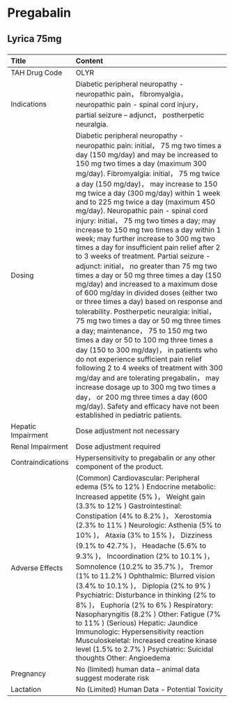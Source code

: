 # Pregabalin

## Lyrica 75mg

##### 

| Title              | Content                                                                                                                                                                                                                                                                                                                                                                                                                                                                                                                                                                                                                                                                                                                                                                                                                                                                                                                                                                                                                                                                                                                                                                                                                                                                                                                                              |
|:-------------------|:-----------------------------------------------------------------------------------------------------------------------------------------------------------------------------------------------------------------------------------------------------------------------------------------------------------------------------------------------------------------------------------------------------------------------------------------------------------------------------------------------------------------------------------------------------------------------------------------------------------------------------------------------------------------------------------------------------------------------------------------------------------------------------------------------------------------------------------------------------------------------------------------------------------------------------------------------------------------------------------------------------------------------------------------------------------------------------------------------------------------------------------------------------------------------------------------------------------------------------------------------------------------------------------------------------------------------------------------------------|
| TAH Drug Code      | OLYR                                                                                                                                                                                                                                                                                                                                                                                                                                                                                                                                                                                                                                                                                                                                                                                                                                                                                                                                                                                                                                                                                                                                                                                                                                                                                                                                                 |
| Indications        | Diabetic peripheral neuropathy - neuropathic pain， fibromyalgia， neuropathic pain - spinal cord injury， partial seizure – adjunct， postherpetic neuralgia.                                                                                                                                                                                                                                                                                                                                                                                                                                                                                                                                                                                                                                                                                                                                                                                                                                                                                                                                                                                                                                                                                                                                                                                       |
| Dosing             | Diabetic peripheral neuropathy - neuropathic pain: initial， 75 mg two times a day (150 mg/day) and may be increased to 150 mg two times a day (maximum 300 mg/day). Fibromyalgia: initial， 75 mg twice a day (150 mg/day)， may increase to 150 mg twice a day (300 mg/day) within 1 week and to 225 mg twice a day (maximum 450 mg/day). Neuropathic pain - spinal cord injury: initial， 75 mg two times a day; may increase to 150 mg two times a day within 1 week; may further increase to 300 mg two times a day for insufficient pain relief after 2 to 3 weeks of treatment. Partial seizure - adjunct: initial， no greater than 75 mg two times a day or 50 mg three times a day (150 mg/day) and increased to a maximum dose of 600 mg/day in divided doses (either two or three times a day) based on response and tolerability. Postherpetic neuralgia: initial， 75 mg two times a day or 50 mg three times a day; maintenance， 75 to 150 mg two times a day or 50 to 100 mg three times a day (150 to 300 mg/day)， in patients who do not experience sufficient pain relief following 2 to 4 weeks of treatment with 300 mg/day and are tolerating pregabalin， may increase dosage up to 300 mg two times a day， or 200 mg three times a day (600 mg/day). Safety and efficacy have not been established in pediatric patients. |
| Hepatic Impairment | Dose adjustment not necessary                                                                                                                                                                                                                                                                                                                                                                                                                                                                                                                                                                                                                                                                                                                                                                                                                                                                                                                                                                                                                                                                                                                                                                                                                                                                                                                        |
| Renal Impairment   | Dose adjustment required                                                                                                                                                                                                                                                                                                                                                                                                                                                                                                                                                                                                                                                                                                                                                                                                                                                                                                                                                                                                                                                                                                                                                                                                                                                                                                                             |
| Contraindications  | Hypersensitivity to pregabalin or any other component of the product.                                                                                                                                                                                                                                                                                                                                                                                                                                                                                                                                                                                                                                                                                                                                                                                                                                                                                                                                                                                                                                                                                                                                                                                                                                                                                |
| Adverse Effects    | (Common) Cardiovascular: Peripheral edema (5% to 12% ) Endocrine metabolic: Increased appetite (5% )， Weight gain (3.3% to 12% ) Gastrointestinal: Constipation (4% to 8.2% )， Xerostomia (2.3% to 11% ) Neurologic: Asthenia (5% to 10% )， Ataxia (3% to 15% )， Dizziness (9.1% to 42.7% )， Headache (5.6% to 9.3% )， Incoordination (2% to 10.1% )， Somnolence (10.2% to 35.7% )， Tremor (1% to 11.2% ) Ophthalmic: Blurred vision (3.4% to 10.1% )， Diplopia (2% to 9% ) Psychiatric: Disturbance in thinking (2% to 8% )， Euphoria (2% to 6% ) Respiratory: Nasopharyngitis (8.2% ) Other: Fatigue (7% to 11% ) (Serious) Hepatic: Jaundice Immunologic: Hypersensitivity reaction Musculoskeletal: Increased creatine kinase level (1.5% to 2.7% ) Psychiatric: Suicidal thoughts Other: Angioedema                                                                                                                                                                                                                                                                                                                                                                                                                                                                                                                                   |
| Pregnancy          | No (limited) human data – animal data suggest moderate risk                                                                                                                                                                                                                                                                                                                                                                                                                                                                                                                                                                                                                                                                                                                                                                                                                                                                                                                                                                                                                                                                                                                                                                                                                                                                                          |
| Lactation          | No (Limited) Human Data - Potential Toxicity                                                                                                                                                                                                                                                                                                                                                                                                                                                                                                                                                                                                                                                                                                                                                                                                                                                                                                                                                                                                                                                                                                                                                                                                                                                                                                         |

